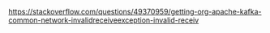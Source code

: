 https://stackoverflow.com/questions/49370959/getting-org-apache-kafka-common-network-invalidreceiveexception-invalid-receiv
